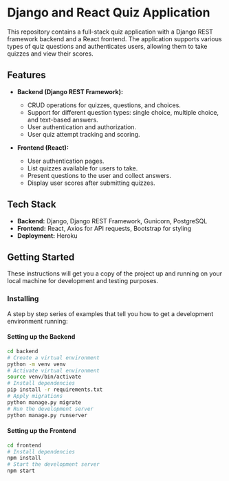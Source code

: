 
# Django and React Quiz Application

This repository contains a full-stack quiz application with a Django REST framework backend and a React frontend. The application supports various types of quiz questions and authenticates users, allowing them to take quizzes and view their scores.

## Features

- **Backend (Django REST Framework):**
  - CRUD operations for quizzes, questions, and choices.
  - Support for different question types: single choice, multiple choice, and text-based answers.
  - User authentication and authorization.
  - User quiz attempt tracking and scoring.
  
- **Frontend (React):**
  - User authentication pages.
  - List quizzes available for users to take.
  - Present questions to the user and collect answers.
  - Display user scores after submitting quizzes.

## Tech Stack

- **Backend:** Django, Django REST Framework, Gunicorn, PostgreSQL
- **Frontend:** React, Axios for API requests, Bootstrap for styling
- **Deployment:** Heroku

## Getting Started

These instructions will get you a copy of the project up and running on your local machine for development and testing purposes.

### Installing

A step by step series of examples that tell you how to get a development environment running:

#### Setting up the Backend

```bash
cd backend
# Create a virtual environment
python -m venv venv
# Activate virtual environment
source venv/bin/activate
# Install dependencies
pip install -r requirements.txt
# Apply migrations
python manage.py migrate
# Run the development server
python manage.py runserver
```

#### Setting up the Frontend

```bash
cd frontend
# Install dependencies
npm install
# Start the development server
npm start
```



